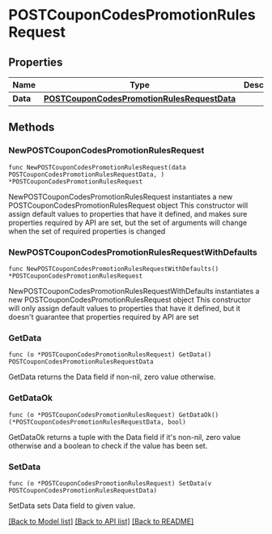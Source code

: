 # POSTCouponCodesPromotionRulesRequest

## Properties

Name | Type | Description | Notes
------------ | ------------- | ------------- | -------------
**Data** | [**POSTCouponCodesPromotionRulesRequestData**](POSTCouponCodesPromotionRulesRequestData.md) |  | 

## Methods

### NewPOSTCouponCodesPromotionRulesRequest

`func NewPOSTCouponCodesPromotionRulesRequest(data POSTCouponCodesPromotionRulesRequestData, ) *POSTCouponCodesPromotionRulesRequest`

NewPOSTCouponCodesPromotionRulesRequest instantiates a new POSTCouponCodesPromotionRulesRequest object
This constructor will assign default values to properties that have it defined,
and makes sure properties required by API are set, but the set of arguments
will change when the set of required properties is changed

### NewPOSTCouponCodesPromotionRulesRequestWithDefaults

`func NewPOSTCouponCodesPromotionRulesRequestWithDefaults() *POSTCouponCodesPromotionRulesRequest`

NewPOSTCouponCodesPromotionRulesRequestWithDefaults instantiates a new POSTCouponCodesPromotionRulesRequest object
This constructor will only assign default values to properties that have it defined,
but it doesn't guarantee that properties required by API are set

### GetData

`func (o *POSTCouponCodesPromotionRulesRequest) GetData() POSTCouponCodesPromotionRulesRequestData`

GetData returns the Data field if non-nil, zero value otherwise.

### GetDataOk

`func (o *POSTCouponCodesPromotionRulesRequest) GetDataOk() (*POSTCouponCodesPromotionRulesRequestData, bool)`

GetDataOk returns a tuple with the Data field if it's non-nil, zero value otherwise
and a boolean to check if the value has been set.

### SetData

`func (o *POSTCouponCodesPromotionRulesRequest) SetData(v POSTCouponCodesPromotionRulesRequestData)`

SetData sets Data field to given value.



[[Back to Model list]](../README.md#documentation-for-models) [[Back to API list]](../README.md#documentation-for-api-endpoints) [[Back to README]](../README.md)


